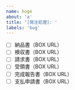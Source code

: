 ```yaml
---
name: hoge
about: 'a'
title: '[発注処理]: '
labels: 'bug'
---
```


- [ ] 納品書（BOX URL）
- [ ] 検収書（BOX URL）
- [ ] 請求書（BOX URL）
- [ ] 受領書（BOX URL）
- [ ] 完成報告書（BOX URL）
- [ ] 支払申請書（BOX URL）